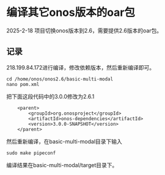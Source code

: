 # 编译其它onos版本的oar包
2025-2-18 项目切换onos版本到2.6，需要提供2.6版本的oar包。
## 记录
218.199.84.172进行编译，修改依赖版本，然后重新编译即可。
```
cd /home/onos/onos2.6/basic-multi-modal
nano pom.xml
```
把下面这段代码中的3.0.0修改为2.6.1
```
    <parent>
        <groupId>org.onosproject</groupId>
        <artifactId>onos-dependencies</artifactId>
        <version>3.0.0-SNAPSHOT</version>
    </parent>
```
然后重新编译，在basic-multi-modal目录下输入
```
sudo make pipeconf
```
编译结果在basic-multi-modal/target目录下。